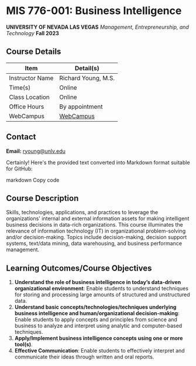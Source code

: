 # MIS 776-001: Business Intelligence

**UNIVERSITY OF NEVADA LAS VEGAS**
*Management, Entrepreneurship, and Technology*
**Fall 2023**

## Course Details

| Item            | Detail(s)           |
|-----------------|---------------------|
| Instructor Name | Richard Young, M.S. |
| Time(s)         | Online              |
| Class Location  | Online              |
| Office Hours    | By appointment      |
| WebCampus       | [WebCampus](https://webcampus.unlv.edu) |

## Contact

**Email:** [ryoung@unlv.edu](mailto:ryoung@unlv.edu)


Certainly! Here's the provided text converted into Markdown format suitable for GitHub:

markdown
Copy code
## Course Description

Skills, technologies, applications, and practices to leverage the organizations' internal and external information assets for making intelligent business decisions in data-rich organizations. This course illuminates the relevance of information technology (IT) in organizational problem-solving and/or decision-making. Topics include decision-making, decision support systems, text/data mining, data warehousing, and business performance management.

## Learning Outcomes/Course Objectives

1. **Understand the role of business intelligence in today’s data-driven organizational environment**: Enable students to understand techniques for storing and processing large amounts of structured and unstructured data.
2. **Understand basic concepts/technologies/techniques underlying business intelligence and human/organizational decision-making**: Enable students to apply concepts and principles from science and business to analyze and interpret using analytic and computer-based techniques.
3. **Apply/Implement business intelligence concepts using one or more tool(s)**.
4. **Effective Communication**: Enable students to effectively interpret and communicate their ideas through written and oral reports.